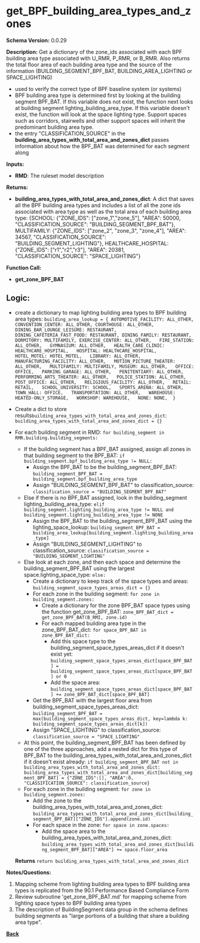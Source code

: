 # get_BPF_building_area_types_and_zones
**Schema Version:** 0.0.29

**Description:** Get a dictionary of the zone_ids associated with each BPF building area type associated with U_RMR, P_RMR, or B_RMR. Also returns the total floor area of each building area type and the source of the information (BUILDING_SEGMENT_BPF_BAT, BUILDING_AREA_LIGHTING or SPACE_LIGHTING)
- used to verify the correct type of BPF baseline system (or systems)
- BPF building area type is determined first by looking at the building segment BPF_BAT.  If this variable does not exist, the function next looks at building segment lighting_building_area_type.  If this variable doesn't exist, the function will look at the space lighting type.  Support spaces such as corridors, stairwells and other support spaces will inherit the predominant building area type.
- the entry "CLASSIFICATION_SOURCE" in the **building_area_types_with_total_area_and_zones_dict** passes information about how the BPF_BAT was determined for each segment along

**Inputs:**  
- **RMD**: The ruleset model description

**Returns:**  
- **building_area_types_with_total_area_and_zones_dict**: A dict that saves all the BPF building area types and includes a list of all the zone ids associated with area type as well as the total area of each building area type: {SCHOOL: {"ZONE_IDS": ["zone_1","zone_5"], "AREA": 50000, "CLASSIFICATION_SOURCE": "BUILDING_SEGMENT_BPF_BAT"}, MULTIFAMILY: {"ZONE_IDS": ["zone_2", "zone_3", "zone_4"], "AREA": 34567, "CLASSIFICATION_SOURCE": "BUILDING_SEGMENT_LIGHTING"}, HEALTHCARE_HOSPITAL: {"ZONE_IDS": ["r1","r2","r3"], "AREA": 20381, "CLASSIFICATION_SOURCE": "SPACE_LIGHTING"}
 
**Function Call:**
- **get_zone_BPF_BAT**

## Logic:  

- create a dictionary to map lighting building area types to BPF building area types: ```building_area_lookup = {
	AUTOMOTIVE_FACILITY: ALL_OTHER,
	CONVENTION_CENTER: ALL_OTHER,
	COURTHOUSE: ALL_OTHER,
	DINING_BAR_LOUNGE_LEISURE: RESTAURANT,  
	DINING_CAFETERIA_FAST_FOOD: RESTAURANT,
	DINING_FAMILY: RESTAURANT,
	DORMITORY: MULTIFAMILY,
	EXERCISE_CENTER: ALL_OTHER,  
	FIRE_STATION: ALL_OTHER,  
	GYMNASIUM: ALL_OTHER,  
	HEALTH_CARE_CLINIC: HEALTHCARE_HOSPITAL,  
	HOSPITAL: HEALTHCARE_HOSPITAL,  
	HOTEL_MOTEL: HOTEL_MOTEL,  
	LIBRARY: ALL_OTHER,  
	MANUFACTURING_FACILITY: ALL_OTHER,  
	MOTION_PICTURE_THEATER: ALL_OTHER,  
	MULTIFAMILY: MULTIFAMILY,
	MUSEUM: ALL_OTHER,  
	OFFICE: OFFICE,  
	PARKING_GARAGE: ALL_OTHER,  
	PENITENTIARY: ALL_OTHER,  
	PERFORMING_ARTS_THEATER: ALL_OTHER,  
	POLICE_STATION: ALL_OTHER,  
	POST_OFFICE: ALL_OTHER,  
	RELIGIOUS_FACILITY: ALL_OTHER,  
	RETAIL: RETAIL,  
	SCHOOL_UNIVERSITY: SCHOOL,  
	SPORTS_ARENA: ALL_OTHER,
	TOWN_HALL: OFFICE,  
	TRANSPORTATION: ALL_OTHER,  
	WAREHOUSE: HEATED-ONLY_STORAGE,  
	WORKSHOP: WAREHOUSE,  
	NONE: NONE, 
	}```

- Create a dict to store results`building_area_types_with_total_area_and_zones_dict`: `building_area_types_with_total_area_and_zones_dict = {}`
- For each building segment in RMD: `for building_segment in RMR.building.building_segments:`
	- If the building segment has a BPF_BAT assigned, assign all zones in that building segment to the BPF_BAT: `if building_segment.bpf_building_area_type != NULL:`
		- Assign the BPF_BAT to be the building_segment_BPF_BAT: `building_segment_BPF_BAT = building_segment.bpf_building_area_type`
		- Assign "BUILDING_SEGMENT_BPF_BAT" to classification_source: `classification_source = "BUILDING_SEGMENT_BPF_BAT"`
	- Else if there is no BPF_BAT assigned, look in the building_segment lighting_building_area_type: `elif building_segment.lighting_building_area_type != NULL and building_segment.lighting_building_area_type != NONE`
		- Assign the BPF_BAT to the building_segment_BPF_BAT using the lighting_space_lookup: `building_segment_BPF_BAT = building_area_lookup[building_segment.lighting_building_area_type]`
		- Assign "BUILDING_SEGMENT_LIGHTING" to classification_source: `classification_source = "BUILDING_SEGMENT_LIGHTING"`
	- Else look at each zone, and then each space and determine the building_segment_BPF_BAT using the largest space.lighting_space_type: `else:`
		- Create a dictionary to keep track of the space types and areas: `building_segment_space_types_areas_dict = {}`
		- For each zone in the building segment: `for zone in building_segment.zones:`
			- Create a dictionary for the zone BPF_BAT space types using the function get_zone_BPF_BAT: `zone_BPF_BAT_dict = get_zone_BPF_BAT(B_RMI, zone.id)`
			- For each mapped building area type in the zone_BPF_BAT_dict: `for space_BPF_BAT in zone_BPF_BAT_dict:`
				- Add this space type to the building_segment_space_types_areas_dict if it doesn't exist yet: `building_segment_space_types_areas_dict[space_BPF_BAT] = building_segment_space_types_areas_dict[space_BPF_BAT] or 0`
				- Add the space area: `building_segment_space_types_areas_dict[space_BPF_BAT] += zone_BPF_BAT_dict[space_BPF_BAT]`
		- Get the BPF_BAT with the largest floor area from building_segment_space_types_areas_dict: `building_segment_BPF_BAT = max(building_segment_space_types_areas_dict, key=lambda k: building_segment_space_types_areas_dict[k])`
		- Assign "SPACE_LIGHTING" to classification_source: `classification_source = "SPACE_LIGHTING"`
	- At this point, the building_segment_BPF_BAT has been defined by one of the three approaches, add a nested dict for this type of BPF_BAT to the building_area_types_with_total_area_and_zones_dict if it doesn't exist already: `if building_segment_BPF_BAT not in building_area_types_with_total_area_and_zones_dict: building_area_types_with_total_area_and_zones_dict[building_segment_BPF_BAT] = {"ZONE_IDS":[], "AREA":0, "CLASSIFICATION_SOURCE": classification_source}`
	- For each zone in the building segment: `for zone in building_segment.zones:`
        - Add the zone to the building_area_types_with_total_area_and_zones_dict: `building_area_types_with_total_area_and_zones_dict[building_segment_BPF_BAT]["ZONE_IDS"].append(zone.id)`
        - For each space in the zone: `for space in zone.spaces:`
            - Add the space area to the building_area_types_with_total_area_and_zones_dict: `building_area_types_with_total_area_and_zones_dict[building_segment_BPF_BAT]["AREA"] += space.floor_area`

	 **Returns** `return building_area_types_with_total_area_and_zones_dict`  

**Notes/Questions:**  
1. Mapping scheme from lighting building area types to BPF building area types is replicated from the 90.1 Performance Based Compliance Form
2. Review subroutine 'get_zone_BPF_BAT.md' for mapping scheme from lighting space types to BPF building area types
3. The description of BuildingSegment data group in the schema defines building segments as "large portions of a building that share a building area type".

**[Back](../_toc.md)**
